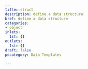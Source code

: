 ```yaml
---
title: struct
description: define a data structure
bref: define a data structure
categories:
- object
inlets:
  1st: {}
outlets:
  1st: {}
draft: false
pdcategory: Data Templates

---
```


